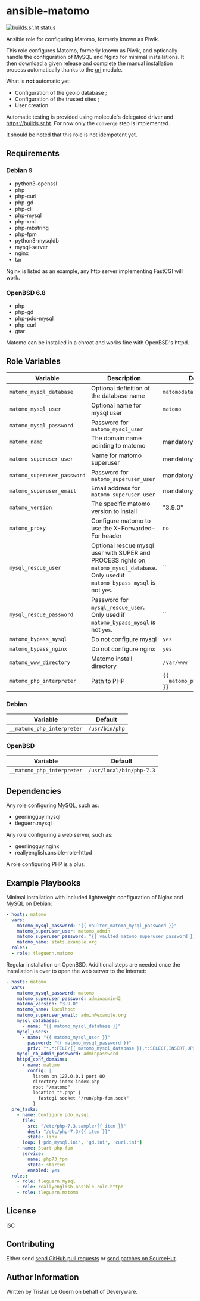 # ansible-matomo

[![builds.sr.ht status](https://builds.sr.ht/~tleguern/ansible-matomo.svg)](https://builds.sr.ht/~tleguern/ansible-matomo?)

Ansible role for configuring Matomo, formerly known as Piwik.

This role configures Matomo, formerly known as Piwik, and optionally handle the configuration of MySQL and Nginx for minimal installations.
It then download a given release and complete the manual installation process automatically thanks to the [uri](https://docs.ansible.com/ansible/latest/collections/ansible/builtin/uri_module.html) module.

What is **not** automatic yet:

- Configuration of the geoip database ;
- Configuration of the trusted sites ;
- User creation.

Automatic testing is provided using molecule's delegated driver and <https://builds.sr.ht>.
For now only the `converge` step is implemented.

It should be noted that this role is not idempotent yet.

## Requirements

### Debian 9

- python3-openssl
- php
- php-curl
- php-gd
- php-cli
- php-mysql
- php-xml
- php-mbstring
- php-fpm
- python3-mysqldb
- mysql-server
- nginx
- tar

Nginx is listed as an example, any http server implementing FastCGI will work.

### OpenBSD 6.8

- php
- php-gd
- php-pdo-mysql
- php-curl
- gtar

Matomo can be installed in a chroot and works fine with OpenBSD's httpd.

## Role Variables

| Variable | Description | Default |
|----------|-------------|---------|
| `matomo_mysql_database` | Optional definition of the database name | `matomodata` |
| `matomo_mysql_user` | Optional name for mysql user | `matomo` |
| `matomo_mysql_password` | Password for `matomo_mysql_user` | |
| `matomo_name` | The domain name pointing to matomo | mandatory |
| `matomo_superuser_user` | Name for matomo superuser | mandatory |
| `matomo_superuser_password` | Password for `matomo_superuser_user` | mandatory |
| `matomo_superuser_email` | Email address for `matomo_superuser_user` | mandatory |
| `matomo_version` | The specific matomo version to install | "3.9.0" |
| `matomo_proxy` | Configure matomo to use the X-Forwarded-For header | `no` |
| `mysql_rescue_user` | Optional rescue mysql user with SUPER and PROCESS rights on `matomo_mysql_database`. Only used if `matomo_bypass_mysql` is not `yes`. | `` |
| `mysql_rescue_password` | Password for `mysql_rescue_user`. Only used if `matomo_bypass_mysql` is not `yes`. | `` |
| `matomo_bypass_mysql` | Do not configure mysql | `yes` |
| `matomo_bypass_nginx` | Do not configure nginx | `yes` |
| `matomo_www_directory` | Matomo install directory | `/var/www` |
| `matomo_php_interpreter` | Path to PHP | `{{ __matomo_php_interpreter }}`

### Debian

| Variable | Default |
|----------|---------|
| `__matomo_php_interpreter` | `/usr/bin/php` |

### OpenBSD

| Variable | Default |
|----------|---------|
| `__matomo_php_interpreter` | `/usr/local/bin/php-7.3` |

## Dependencies

Any role configuring MySQL, such as:

- geerlingguy.mysql
- tleguern.mysql

Any role configuring a web server, such as:

- geerlingguy.nginx
- reallyenglish.ansible-role-httpd

A role configuring PHP is a plus.

## Example Playbooks

Minimal installation with included lightweight configuration of Nginx and MySQL on Debian:

```yml
- hosts: matomo
  vars:
    matomo_mysql_password: "{{ vaulted_matomo_mysql_password }}"
    matomo_superuser_user: matomo_admin
    matomo_superuser_password: "{{ vaulted_matomo_superuser_password }}"
    matomo_name: stats.example.org
  roles:
  - role: tleguern.matomo
```

Regular installation on OpenBSD. Additional steps are needed once the installation is over to open the web server to the Internet:

```yml
- hosts: matomo
  vars:
    matomo_mysql_password: matomo
    matomo_superuser_password: adminadmin42
    matomo_version: "3.9.0"
    matomo_name: localhost
    matomo_superuser_email: admin@example.org
    mysql_databases:
      - name: "{{ matomo_mysql_database }}"
    mysql_users:
      - name: "{{ matomo_mysql_user }}"
        password: "{{ matomo_mysql_password }}"
        priv: "*.*:FILE/{{ matomo_mysql_database }}.*:SELECT,INSERT,UPDATE,DELETE,CREATE,DROP,ALTER,CREATE\ TEMPORARY\ TABLES,LOCK\ TABLES"
    mysql_db_admin_password: adminpassword
    httpd_conf_domains:
      - name: matomo
        config: |
          listen on 127.0.0.1 port 80
          directory index index.php
          root "/matomo"
          location "*.php" {
            fastcgi socket "/run/php-fpm.sock"
          }
  pre_tasks:
    - name: Configure pdo_mysql
      file:
        src: "/etc/php-7.3.sample/{{ item }}"
        dest: "/etc/php-7.3/{{ item }}"
        state: link
      loop: ['pdo_mysql.ini', 'gd.ini', 'curl.ini']
    - name: Start php-fpm
      service:
        name: php73_fpm
        state: started
        enabled: yes
  roles:
    - role: tleguern.mysql
    - role: reallyenglish.ansible-role-httpd
    - role: tleguern.matomo
```

## License

ISC

## Contributing

Either send [send GitHub pull requests](https://github.com/tleguern/ansible-matomo) or [send patches on SourceHut](https://lists.sr.ht/~tleguern/misc).

## Author Information

Written by Tristan Le Guern on behalf of Deveryware.
